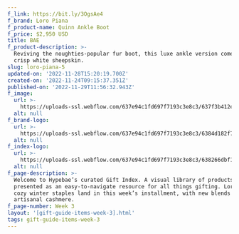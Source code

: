 ```yaml
---
f_link: https://bit.ly/3OgsAe4
f_brand: Loro Piana
f_product-name: Quinn Ankle Boot
f_price: $2,950 USD
title: BAE
f_product-description: >-
  Reviving the noughties-popular fur boot, this luxe ankle version comes in a
  crisp white sheepskin.
slug: loro-piana-5
updated-on: '2022-11-28T15:20:19.700Z'
created-on: '2022-11-24T09:15:37.351Z'
published-on: '2022-11-29T11:56:32.943Z'
f_image:
  url: >-
    https://uploads-ssl.webflow.com/637e94c1fd697f7193c3e8c3/637f3b412e654f38d56e6754_05_FAM6970_A193.png
  alt: null
f_brand-logo:
  url: >-
    https://uploads-ssl.webflow.com/637e94c1fd697f7193c3e8c3/6384d182f721d50ee0a1adae_WEEK03_LOROPIANA_INDEXLOGO.png
  alt: null
f_index-logo:
  url: >-
    https://uploads-ssl.webflow.com/637e94c1fd697f7193c3e8c3/638266dbf12be17c9e8238b6_WEEK_06_HYPEBAE_LOROPIANA_LOGO.svg
  alt: null
f_page-description: >-
  Welcome to Hypebae’s curated Gift Index. A visual library of products is
  presented as an easy-to-navigate resource for all things gifting. Loro Piana’s
  cozy winter staples land in this week’s installment, with new blends of its
  artisanal cashmere.
f_page-number: Week 3
layout: '[gift-guide-items-week-3].html'
tags: gift-guide-items-week-3
---
```



